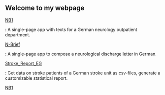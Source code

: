 ## Welcome to my webpage

[NB1](https://emanuilg.github.io/NB1/)

: A single-page app with texts for a German neurology outpatient department.

[N-Brief](https://emanuilg.github.io/N-Brief/)

: A single-page app to compose a neurological discharge letter in German.

[Stroke_Report_EG](https://emanuilg.github.io/Stroke_Report_EG/)

: Get data on stroke patients of a German stroke unit as csv-files, generate a customizable statistical report.

[NB1](https://emanuilg.github.io/NB1/)
